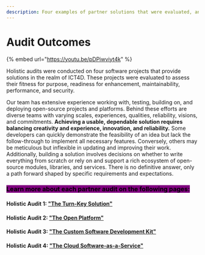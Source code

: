 ```yaml
---
description: Four examples of partner solutions that were evaluated, and what we learned
---
```


# Audit Outcomes

{% embed url="https://youtu.be/pDPiwviyt4k" %}

Holistic audits were conducted on four software projects that provide solutions in the realm of ICT4D. These projects were evaluated to assess their fitness for purpose, readiness for enhancement, maintainability, performance, and security.

Our team has extensive experience working with, testing, building on, and deploying open-source projects and platforms. Behind these efforts are diverse teams with varying scales, experiences, qualities, reliability, visions, and commitments. **Achieving a usable, dependable solution requires balancing creativity and experience, innovation, and reliability.** Some developers can quickly demonstrate the feasibility of an idea but lack the follow-through to implement all necessary features. Conversely, others may be meticulous but inflexible in updating and improving their work. Additionally, building a solution involves decisions on whether to write everything from scratch or rely on and support a rich ecosystem of open-source modules, libraries, and services. There is no definitive answer, only a path forward shaped by specific requirements and expectations.

### <mark style="background-color:purple;">Learn more about each partner audit on the following pages:</mark>&#x20;

#### Holistic Audit 1: ["The Turn-Key Solution"](audit-1-the-turn-key-solution.md)

#### Holistic Audit 2: ["The Open Platform"](audit-2-the-open-platform.md)

#### Holistic Audit 3: ["The Custom Software Development Kit"](audit-3-the-custom-software-development-kit.md)

#### Holistic Audit 4: ["The Cloud Software-as-a-Service"](audit-4-the-cloud-software-as-a-service.md)
